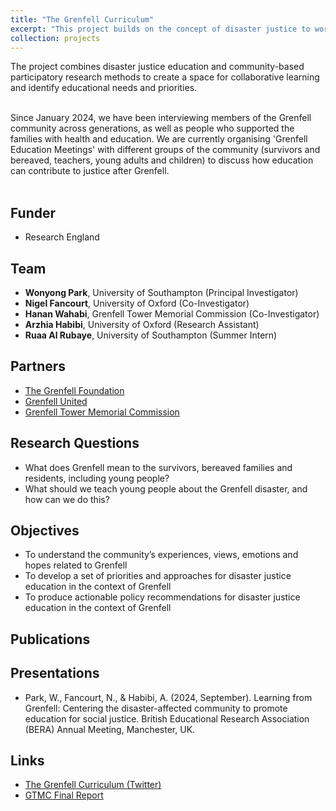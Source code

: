 ```yaml
---
title: "The Grenfell Curriculum"
excerpt: "This project builds on the concept of disaster justice to work with members of the Grenfell Tower fire community (survivors, bereaved families and residents) in London to co-construct priorities and approaches for disaster justice education for future generations. <br/><br/><img src='/images/grenfell.jpg' width='350'>"
collection: projects
---
```


The project combines disaster justice education and community-based participatory research methods to create a space for collaborative learning and identify educational needs and priorities. <br/><br/>

Since January 2024, we have been interviewing members of the Grenfell community across generations, as well as people who supported the families with health and education. We are currently organising 'Grenfell Education Meetings' with different groups of the community (survivors and bereaved, teachers, young adults and children) to discuss how education can contribute to justice after Grenfell. <br/><br/>

## Funder
* Research England

## Team
* **Wonyong Park**, University of Southampton (Principal Investigator) <br/>
* **Nigel Fancourt**, University of Oxford (Co-Investigator) <br/>
* **Hanan Wahabi**, Grenfell Tower Memorial Commission (Co-Investigator) <br/>
* **Arzhia Habibi**, University of Oxford (Research Assistant) <br/>
* **Ruaa Al Rubaye**, University of Southampton (Summer Intern) <br/>

## Partners 
* [The Grenfell Foundation](https://www.grenfellfoundation.org.uk/)
* [Grenfell United](https://grenfellunited.org.uk/)
* [Grenfell Tower Memorial Commission](https://www.grenfelltowermemorial.co.uk/)

## Research Questions
* What does Grenfell mean to the survivors, bereaved families and residents, including young people?
* What should we teach young people about the Grenfell disaster, and how can we do this?

## Objectives 
* To understand the community’s experiences, views, emotions and hopes related to Grenfell
* To develop a set of priorities and approaches for disaster justice education in the context of Grenfell
* To produce actionable policy recommendations for disaster justice education in the context of Grenfell

## Publications

## Presentations
* Park, W., Fancourt, N., & Habibi, A. (2024, September). Learning from Grenfell: Centering the disaster-affected community to promote education for social justice. British Educational Research Association (BERA) Annual Meeting, Manchester, UK.

## Links
* [The Grenfell Curriculum (Twitter)](https://x.com/teachgrenfell)
* [GTMC Final Report](https://wonyongpark89.github.io/posts/2023/11/gtmc-final-report/)